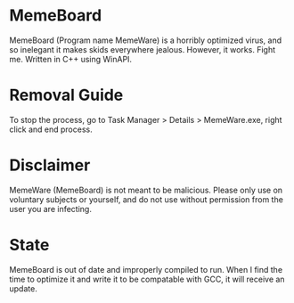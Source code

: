 # MemeBoard
MemeBoard (Program name MemeWare) is a horribly optimized virus, and so inelegant it makes skids everywhere jealous. However, it works. Fight me. Written in C++ using WinAPI.

# Removal Guide
To stop the process, go to Task Manager > Details > MemeWare.exe, right click and end process. 

# Disclaimer
MemeWare (MemeBoard) is not meant to be malicious. Please only use on voluntary subjects or yourself, and do not use without permission from the user you are infecting. 

# State
MemeBoard is out of date and improperly compiled to run. When I find the time to optimize it and write it to be compatable with GCC, it will receive an update.
